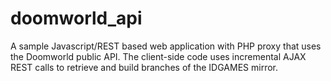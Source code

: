 # doomworld_api

A sample Javascript/REST based web application with PHP proxy that uses the Doomworld public API. The client-side code uses incremental AJAX REST calls to retrieve and build branches of the IDGAMES mirror.
